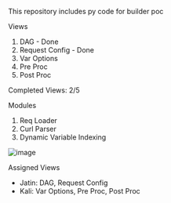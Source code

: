 This repository includes py code for builder poc

Views
1) DAG - Done
2) Request Config - Done
3) Var Options
4) Pre Proc
5) Post Proc

Completed Views: 2/5

Modules
1) Req Loader
2) Curl Parser
3) Dynamic Variable Indexing

![image](https://github.com/user-attachments/assets/12c0fb24-c598-4759-9c09-1e0b489dfe51)

Assigned Views
- Jatin: DAG, Request Config
- Kali: Var Options, Pre Proc, Post Proc
